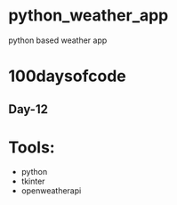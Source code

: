 # python_weather_app
python based weather app

# 100daysofcode
## Day-12


# Tools:
- python
- tkinter
- openweatherapi
